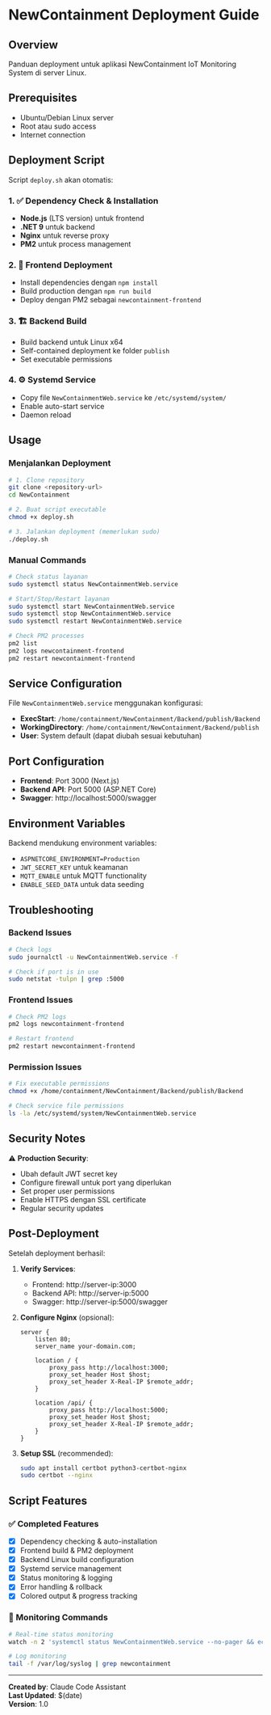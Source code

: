 # NewContainment Deployment Guide

## Overview
Panduan deployment untuk aplikasi NewContainment IoT Monitoring System di server Linux.

## Prerequisites
- Ubuntu/Debian Linux server
- Root atau sudo access
- Internet connection

## Deployment Script

Script `deploy.sh` akan otomatis:

### 1. ✅ Dependency Check & Installation
- **Node.js** (LTS version) untuk frontend
- **.NET 9** untuk backend 
- **Nginx** untuk reverse proxy
- **PM2** untuk process management

### 2. 🚀 Frontend Deployment
- Install dependencies dengan `npm install`
- Build production dengan `npm run build`  
- Deploy dengan PM2 sebagai `newcontainment-frontend`

### 3. 🏗️ Backend Build
- Build backend untuk Linux x64
- Self-contained deployment ke folder `publish`
- Set executable permissions

### 4. ⚙️ Systemd Service
- Copy file `NewContainmentWeb.service` ke `/etc/systemd/system/`
- Enable auto-start service
- Daemon reload

## Usage

### Menjalankan Deployment

```bash
# 1. Clone repository
git clone <repository-url>
cd NewContainment

# 2. Buat script executable
chmod +x deploy.sh

# 3. Jalankan deployment (memerlukan sudo)
./deploy.sh
```

### Manual Commands

```bash
# Check status layanan
sudo systemctl status NewContainmentWeb.service

# Start/Stop/Restart layanan
sudo systemctl start NewContainmentWeb.service
sudo systemctl stop NewContainmentWeb.service  
sudo systemctl restart NewContainmentWeb.service

# Check PM2 processes
pm2 list
pm2 logs newcontainment-frontend
pm2 restart newcontainment-frontend
```

## Service Configuration

File `NewContainmentWeb.service` menggunakan konfigurasi:
- **ExecStart**: `/home/containment/NewContainment/Backend/publish/Backend`
- **WorkingDirectory**: `/home/containment/NewContainment/Backend/publish`
- **User**: System default (dapat diubah sesuai kebutuhan)

## Port Configuration

- **Frontend**: Port 3000 (Next.js)
- **Backend API**: Port 5000 (ASP.NET Core)
- **Swagger**: http://localhost:5000/swagger

## Environment Variables

Backend mendukung environment variables:
- `ASPNETCORE_ENVIRONMENT=Production`
- `JWT_SECRET_KEY` untuk keamanan
- `MQTT_ENABLE` untuk MQTT functionality
- `ENABLE_SEED_DATA` untuk data seeding

## Troubleshooting

### Backend Issues
```bash
# Check logs
sudo journalctl -u NewContainmentWeb.service -f

# Check if port is in use
sudo netstat -tulpn | grep :5000
```

### Frontend Issues  
```bash
# Check PM2 logs
pm2 logs newcontainment-frontend

# Restart frontend
pm2 restart newcontainment-frontend
```

### Permission Issues
```bash
# Fix executable permissions
chmod +x /home/containment/NewContainment/Backend/publish/Backend

# Check service file permissions
ls -la /etc/systemd/system/NewContainmentWeb.service
```

## Security Notes

⚠️ **Production Security**:
- Ubah default JWT secret key
- Configure firewall untuk port yang diperlukan
- Set proper user permissions
- Enable HTTPS dengan SSL certificate
- Regular security updates

## Post-Deployment

Setelah deployment berhasil:

1. **Verify Services**:
   - Frontend: http://server-ip:3000
   - Backend API: http://server-ip:5000
   - Swagger: http://server-ip:5000/swagger

2. **Configure Nginx** (opsional):
   ```nginx
   server {
       listen 80;
       server_name your-domain.com;
       
       location / {
           proxy_pass http://localhost:3000;
           proxy_set_header Host $host;
           proxy_set_header X-Real-IP $remote_addr;
       }
       
       location /api/ {
           proxy_pass http://localhost:5000;
           proxy_set_header Host $host;
           proxy_set_header X-Real-IP $remote_addr;
       }
   }
   ```

3. **Setup SSL** (recommended):
   ```bash
   sudo apt install certbot python3-certbot-nginx
   sudo certbot --nginx
   ```

## Script Features

### ✅ Completed Features
- [x] Dependency checking & auto-installation
- [x] Frontend build & PM2 deployment  
- [x] Backend Linux build configuration
- [x] Systemd service management
- [x] Status monitoring & logging
- [x] Error handling & rollback
- [x] Colored output & progress tracking

### 🔄 Monitoring Commands
```bash
# Real-time status monitoring
watch -n 2 'systemctl status NewContainmentWeb.service --no-pager && echo "---" && pm2 list'

# Log monitoring
tail -f /var/log/syslog | grep newcontainment
```

---

**Created by**: Claude Code Assistant  
**Last Updated**: $(date)  
**Version**: 1.0